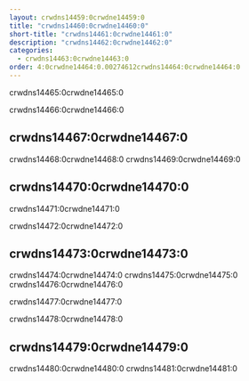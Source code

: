 ```yaml
---
layout: crwdns14459:0crwdne14459:0
title: "crwdns14460:0crwdne14460:0"
short-title: "crwdns14461:0crwdne14461:0"
description: "crwdns14462:0crwdne14462:0"
categories:
  - crwdns14463:0crwdne14463:0
order: 4:0crwdne14464:0.00274612crwdns14464:0crwdne14464:0
---
```

crwdns14465:0crwdne14465:0

crwdns14466:0crwdne14466:0

## crwdns14467:0crwdne14467:0

crwdns14468:0crwdne14468:0 crwdns14469:0crwdne14469:0

## crwdns14470:0crwdne14470:0

crwdns14471:0crwdne14471:0

crwdns14472:0crwdne14472:0

## crwdns14473:0crwdne14473:0

crwdns14474:0crwdne14474:0 crwdns14475:0crwdne14475:0 crwdns14476:0crwdne14476:0

crwdns14477:0crwdne14477:0

crwdns14478:0crwdne14478:0

## crwdns14479:0crwdne14479:0

crwdns14480:0crwdne14480:0 crwdns14481:0crwdne14481:0